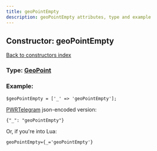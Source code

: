 ```yaml
---
title: geoPointEmpty
description: geoPointEmpty attributes, type and example
---
```

## Constructor: geoPointEmpty  
[Back to constructors index](index.md)






### Type: [GeoPoint](../types/GeoPoint.md)


### Example:

```
$geoPointEmpty = ['_' => 'geoPointEmpty'];
```  

[PWRTelegram](https://pwrtelegram.xyz) json-encoded version:

```
{"_": "geoPointEmpty"}
```


Or, if you're into Lua:  


```
geoPointEmpty={_='geoPointEmpty'}

```


